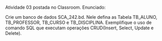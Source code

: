 Atividade 03 postada no Classroom. Enunciado:

Crie um banco de dados SCA_242.bd. 
Nele defina as Tabela TB_ALUNO, TB_PROFESSOR, TB_CURSO e TB_DISCIPLINA.
Exemplifique o uso de comando SQL que executam operações CRUD(Insert, Select, Update e Delete).

